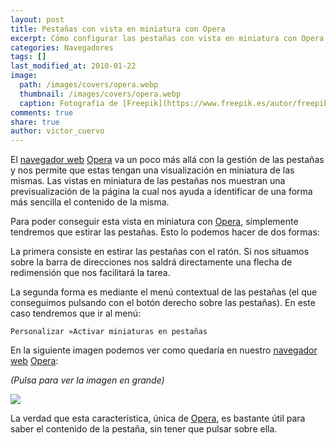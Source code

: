 ```yaml
---
layout: post
title: Pestañas con vista en miniatura con Opera
excerpt: Cómo configurar las pestañas con vista en miniatura con Opera y así simplificar su visualización.
categories: Navegadores
tags: []
last_modified_at: 2010-01-22
image:
  path: /images/covers/opera.webp
  thumbnail: /images/covers/opera.webp
  caption: Fotografía de [Freepik](https://www.freepik.es/autor/freepik)
comments: true
share: true
author: victor_cuervo
---
```


El [navegador web](https://www.ayudaenlaweb.com/navegadores/que-es-un-navegador/) [Opera](https://www.ayudaenlaweb.com/navegadores/que-es-opera/) va un poco más allá con la gestión de las pestañas y nos permite que estas tengan una visualización en miniatura de las mismas. Las vistas en miniatura de las pestañas nos muestran una previsualización de la página la cual nos ayuda a identificar de una forma más sencilla el contenido de la misma.


Para poder conseguir esta vista en miniatura con [Opera](https://www.ayudaenlaweb.com/navegadores/que-es-opera/), simplemente tendremos que estirar las pestañas. Esto lo podemos hacer de dos formas:


La primera consiste en estirar las pestañas con el ratón. Si nos situamos sobre la barra de direcciones nos saldrá directamente una flecha de redimensión que nos facilitará la tarea.


La segunda forma es mediante el menú contextual de las pestañas (el que conseguimos pulsando con el botón derecho sobre las pestañas). En este caso tendremos que ir al menú:


```text
Personalizar »Activar miniaturas en pestañas
```


En la siguiente imagen podemos ver como quedaría en nuestro [navegador web](https://www.ayudaenlaweb.com/navegadores/que-es-un-navegador/) [Opera](https://www.ayudaenlaweb.com/navegadores/que-es-opera/):


_(Pulsa para ver la imagen en grande)_


![](https://www.ayudaenlaweb.com/wp-content/uploads/2010/01/opera_pestanas_miniatura.png)


La verdad que esta característica, única de [Opera](https://www.ayudaenlaweb.com/navegadores/que-es-opera/), es bastante útil para saber el contenido de la pestaña, sin tener que pulsar sobre ella.

